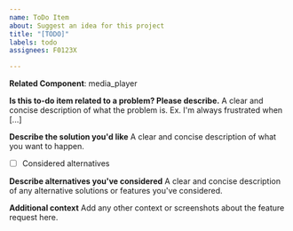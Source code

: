 ```yaml
---
name: ToDo Item
about: Suggest an idea for this project
title: "[TODO]"
labels: todo
assignees: F0123X

---
```


**Related Component**: media_player 

**Is this to-do item related to a problem? Please describe.**
A clear and concise description of what the problem is. Ex. I'm always frustrated when [...]

**Describe the solution you'd like**
A clear and concise description of what you want to happen.

- [ ] Considered alternatives

**Describe alternatives you've considered**
A clear and concise description of any alternative solutions or features you've considered.

**Additional context**
Add any other context or screenshots about the feature request here.
